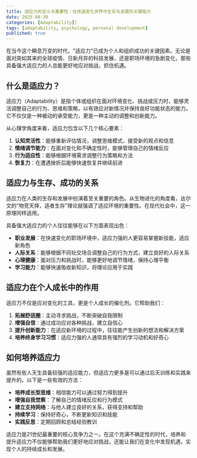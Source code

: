```yaml
---
title: 适应力的定义与重要性：在快速变化世界中生存与发展的关键能力
date: 2025-08-30
categories: [Adaptability]]
tags: [adaptability, psychology, personal development]
published: true
---
```


在当今这个瞬息万变的时代，"适应力"已成为个人和组织成功的关键因素。无论是面对突如其来的全球疫情、日新月异的科技发展，还是职场环境的急剧变化，那些具备强大适应力的人总能更好地应对挑战，抓住机遇。

## 什么是适应力？

适应力（Adaptability）是指个体或组织在面对环境变化、挑战或压力时，能够灵活调整自己的行为、思维和策略，以有效应对新情况并保持良好功能状态的能力。它不仅仅是一种被动的承受能力，更是一种主动的调整和创新能力。

从心理学角度来看，适应力包含以下几个核心要素：

1. **认知灵活性**：能够重新评估情况，调整思维模式，接受新的观点和信息
2. **情绪调节能力**：在面对变化和不确定性时，能够管理自己的情绪反应
3. **行为适应性**：能够根据环境需求调整行为策略和方法
4. **恢复力**：在遭遇挫折后能够快速恢复并继续前进

## 适应力与生存、成功的关系

适应力在人类的生存和发展中扮演着至关重要的角色。从生物进化的角度看，达尔文的"物竞天择，适者生存"理论就强调了适应环境的重要性。在现代社会中，这一原理同样适用。

具备强大适应力的个人往往能够在以下方面表现出色：

- **职业发展**：在快速变化的职场环境中，适应力强的人更容易掌握新技能，适应新角色
- **人际关系**：能够根据不同社交场合调整自己的行为方式，建立良好的人际关系
- **心理健康**：面对压力和挑战时，能够更好地调节情绪，保持心理平衡
- **学习能力**：能够快速吸收新知识，将理论应用于实践

## 适应力在个人成长中的作用

适应力不仅是应对变化的工具，更是个人成长的催化剂。它帮助我们：

1. **拓展舒适圈**：主动寻求挑战，不断突破自我限制
2. **增强自信**：通过成功应对各种挑战，建立自信心
3. **提升创新能力**：在适应新环境的过程中，往往能产生创新的想法和解决方案
4. **培养终身学习习惯**：适应力强的人通常具有强烈的学习动机和好奇心

## 如何培养适应力

虽然有些人天生具备较强的适应能力，但适应力更多是可以通过后天训练和实践来提升的。以下是一些有效的方法：

- **培养成长型思维**：相信能力可以通过努力得到提升
- **增强自我觉察**：了解自己的情绪反应和行为模式
- **建立支持网络**：与他人建立良好的关系，获得支持和帮助
- **持续学习**：保持好奇心，不断更新知识和技能
- **实践反思**：定期回顾和总结经验教训

适应力是21世纪最重要的核心竞争力之一。在这个充满不确定性的时代，培养和提升适应力不仅能够帮助我们更好地应对挑战，还能让我们在变化中发现机遇，实现个人的持续成长和发展。